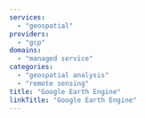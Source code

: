 ```yaml
---
services:
  - "geospatial"
providers:
  - "gcp"
domains:
  - "managed service"
categories:
  - "geospatial analysis"
  - "remote sensing"
title: "Google Earth Engine"
linkTitle: "Google Earth Engine"
---
```

